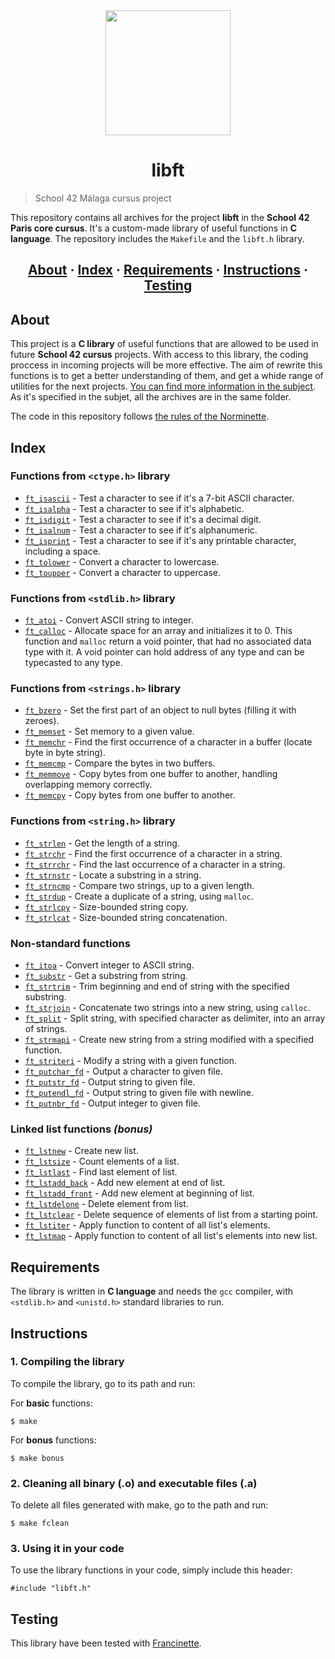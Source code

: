 <div id="header" align="center">
  <img src="https://media.giphy.com/media/ztl9x7JlhSlU4MWD6h/giphy.gif" width="200"/>
</div>

<h1 align="center">libft</h1>

> School 42 Málaga cursus project

This repository contains all archives for the project __libft__ in the __School 42 Paris core cursus__. It's a custom-made library of useful functions in __C language__. The repository includes the `Makefile` and the `libft.h` library.

<h2 align="center">
	<a href="#about">About</a>
	<span> · </span>
	<a href="#index">Index</a>
	<span> · </span>
	<a href="#requirements">Requirements</a>
	<span> · </span>
	<a href="#instructions">Instructions</a>
	<span> · </span>
	<a href="#testing">Testing</a>
</h2>

## About

This project is a __C library__ of useful functions that are allowed to be used in future __School 42 cursus__ projects. With access to this library, the coding proccess in incoming projects will be more effective. The aim of rewrite this functions is to get a better understanding of them, and get a whide range of utilities for the next projects. [You can find more information in the subject](https://github.com/PublioElio/School-42-libft/blob/main/libft_subject.pdf). As it's specified in the subjet, all the archives are in the same folder.

The code in this repository follows [the rules of the Norminette](https://github.com/PublioElio/School42-Piscina-agosto-2022/blob/main/norme.es.pdf).

## Index
### Functions from `<ctype.h>` library
* [`ft_isascii`](https://github.com/PublioElio/School-42-libft/blob/main/ft_isascii.c) - Test a character to see if it's a 7-bit ASCII character.
* [`ft_isalpha`](https://github.com/PublioElio/School-42-libft/blob/main/ft_isalpha.c) - Test a character to see if it's alphabetic.
* [`ft_isdigit`](https://github.com/PublioElio/School-42-libft/blob/main/ft_isdigit.c) - Test a character to see if it's a decimal digit.
* [`ft_isalnum`](https://github.com/PublioElio/School-42-libft/blob/main/ft_isalnum.c) - Test a character to see if it's alphanumeric.
* [`ft_isprint`](https://github.com/PublioElio/School-42-libft/blob/main/ft_isprint.c) - Test a character to see if it's any printable character, including a space.
* [`ft_tolower`](https://github.com/PublioElio/School-42-libft/blob/main/ft_tolower.c) - Convert a character to lowercase.
* [`ft_toupper`](https://github.com/PublioElio/School-42-libft/blob/main/ft_toupper.c) - Convert a character to uppercase.

### Functions from `<stdlib.h>` library
* [`ft_atoi`](https://github.com/PublioElio/School-42-libft/blob/main/ft_atoi.c) - Convert ASCII string to integer.
* [`ft_calloc`](https://github.com/PublioElio/School-42-libft/blob/main/ft_calloc.c) - Allocate space for an array and initializes it to 0. This function and `malloc` return a void pointer, that had no associated data type with it. A void pointer can hold address of any type and can be typecasted to any type.

### Functions from `<strings.h>` library
* [`ft_bzero`](https://github.com/PublioElio/School-42-libft/blob/main/ft_bzero.c) - Set the first part of an object to null bytes (filling it with zeroes).
* [`ft_memset`](https://github.com/PublioElio/School-42-libft/blob/main/ft_memset.c) - Set memory to a given value.
* [`ft_memchr`](https://github.com/PublioElio/School-42-libft/blob/main/ft_memchr.c) - Find the first occurrence of a character in a buffer (locate byte in byte string).
* [`ft_memcmp`](https://github.com/PublioElio/School-42-libft/blob/main/ft_memcmp.c) - Compare the bytes in two buffers.
* [`ft_memmove`](https://github.com/PublioElio/School-42-libft/blob/main/ft_memmove.c) - Copy bytes from one buffer to another, handling overlapping memory correctly.
* [`ft_memcpy`](https://github.com/PublioElio/School-42-libft/blob/main/ft_memcpy.c) - Copy bytes from one buffer to another.

### Functions from `<string.h>` library
* [`ft_strlen`](https://github.com/PublioElio/School-42-libft/blob/main/ft_strlen.c) - Get the length of a string.
* [`ft_strchr`](https://github.com/PublioElio/School-42-libft/blob/main/ft_strchr.c) - Find the first occurrence of a character in a string.
* [`ft_strrchr`](https://github.com/PublioElio/School-42-libft/blob/main/ft_strrchr.c) - Find the last occurrence of a character in a string.
* [`ft_strnstr`](https://github.com/PublioElio/School-42-libft/blob/main/ft_strnstr.c) - Locate a substring in a string.
* [`ft_strncmp`](https://github.com/PublioElio/School-42-libft/blob/main/ft_strncmp.c) - Compare two strings, up to a given length.
* [`ft_strdup`](https://github.com/PublioElio/School-42-libft/blob/main/ft_strdup.c) - Create a duplicate of a string, using `malloc`.
* [`ft_strlcpy`](https://github.com/PublioElio/School-42-libft/blob/main/ft_strlcpy.c) - Size-bounded string copy.
* [`ft_strlcat`](https://github.com/PublioElio/School-42-libft/blob/main/ft_strlcat.c) - Size-bounded string concatenation.

### Non-standard functions
* [`ft_itoa`](https://github.com/PublioElio/School-42-libft/blob/main/ft_itoa.c) - Convert integer to ASCII string.
* [`ft_substr`](https://github.com/PublioElio/School-42-libft/blob/main/ft_substr.c) - Get a substring from string.
* [`ft_strtrim`](https://github.com/PublioElio/School-42-libft/blob/main/ft_strtrim.c) - Trim beginning and end of string with the specified substring.
* [`ft_strjoin`](https://github.com/PublioElio/School-42-libft/blob/main/ft_strjoin.c) - Concatenate two strings into a new string, using `calloc`.
* [`ft_split`](https://github.com/PublioElio/School-42-libft/blob/main/ft_split.c) - Split string, with specified character as delimiter, into an array of strings.
* [`ft_strmapi`](https://github.com/PublioElio/School-42-libft/blob/main/ft_strmapi.c) - Create new string from a string modified with a specified function.
* [`ft_striteri`](https://github.com/PublioElio/School-42-libft/blob/main/ft_striteri.c) - Modify a string with a given function.
* [`ft_putchar_fd`](https://github.com/PublioElio/School-42-libft/blob/main/ft_putchar_fd.c) - Output a character to given file.
* [`ft_putstr_fd`](https://github.com/PublioElio/School-42-libft/blob/main/ft_putstr_fd.c) - Output string to given file.
* [`ft_putendl_fd`](https://github.com/PublioElio/School-42-libft/blob/main/ft_putendl_fd.c) - Output string to given file with newline.
* [`ft_putnbr_fd`](https://github.com/PublioElio/School-42-libft/blob/main/ft_putnbr_fd.c) - Output integer to given file.

### Linked list functions *(bonus)*
* [`ft_lstnew`](https://github.com/PublioElio/School-42-libft/blob/main/ft_lstnew_bonus.c) - Create new list.
* [`ft_lstsize`](https://github.com/PublioElio/School-42-libft/blob/main/ft_lstsize_bonus.c) - Count elements of a list.
* [`ft_lstlast`](https://github.com/PublioElio/School-42-libft/blob/main/ft_lstlast_bonus.c) - Find last element of list.
* [`ft_lstadd_back`](https://github.com/PublioElio/School-42-libft/blob/main/ft_lstadd_back_bonus.c) - Add new element at end of list.
* [`ft_lstadd_front`](https://github.com/PublioElio/School-42-libft/blob/main/ft_lstadd_front_bonus.c) - Add new element at beginning of list.
* [`ft_lstdelone`](https://github.com/PublioElio/School-42-libft/blob/main/ft_lstdelone_bonus.c) - Delete element from list.
* [`ft_lstclear`](https://github.com/PublioElio/School-42-libft/blob/main/ft_lstclear_bonus.c) - Delete sequence of elements of list from a starting point.
* [`ft_lstiter`](https://github.com/PublioElio/School-42-libft/blob/main/ft_lstiter_bonus.c) - Apply function to content of all list's elements.
* [`ft_lstmap`](https://github.com/PublioElio/School-42-libft/blob/main/ft_lstmap_bonus.c) - Apply function to content of all list's elements into new list.

## Requirements
The library is written in __C language__ and needs the `gcc` compiler, with `<stdlib.h>` and `<unistd.h>` standard libraries to run.

## Instructions

### 1. Compiling the library

To compile the library, go to its path and run:

For __basic__ functions:
```
$ make
```

For __bonus__ functions:
```
$ make bonus
```

### 2. Cleaning all binary (.o) and executable files (.a)

To delete all files generated with make, go to the path and run:
```
$ make fclean
```

### 3. Using it in your code

To use the library functions in your code, simply include this header:
```
#include "libft.h"
```

## Testing
This library have been tested with [Francinette](https://github.com/xicodomingues/francinette).


